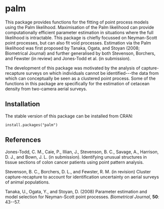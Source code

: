# palm

This package provides functions for the fitting of point process models using the Palm likelihood. Maximisation of the Palm likelihood can provide computationally efficient parameter estimation in situations where the full likelihood is intractable. This package is chiefly focussed on Neyman-Scott point processes, but can also fit void processes. Estimation via the Palm likelihood was first proposed by Tanaka, Ogata, and Stoyan (2008; Biometrical Journal) and further generalised by both Stevenson, Borchers, and Fewster (in review) and Jones-Todd et al. (in submission).

The development of this package was motivated by the analysis of capture-recapture surveys on which individuals cannot be identified---the data from which can conceptually be seen as a clustered point process. Some of the functions in this package are specifically for the estimation of cetacean density from two-camera aerial surveys.

## Installation

The stable version of this package can be installed from CRAN:

```
install.packages("palm")
```

## References

Jones-Todd, C. M., Caie, P., Illian, J., Stevenson, B. C., Savage, A., Harrison, D. J., and Bown, J. L. (in submission). Identifying unusual structures in tissue sections of colon cancer patients using point pattern analysis.

Stevenson, B. C., Borchers, D. L., and Fewster, R. M. (in revision) Cluster capture-recapture to account for identification uncertainty on aerial surveys of animal populations.

Tanaka, U., Ogata, Y., and Stoyan, D. (2008) Parameter estimation and model selection for Neyman-Scott point processes. *Biometrical Journal*, **50**: 43--57.